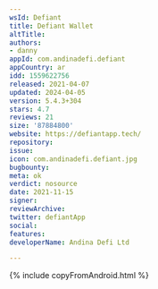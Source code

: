 ```yaml
---
wsId: Defiant
title: Defiant Wallet
altTitle: 
authors:
- danny
appId: com.andinadefi.defiant
appCountry: ar
idd: 1559622756
released: 2021-04-07
updated: 2024-04-05
version: 5.4.3+304
stars: 4.7
reviews: 21
size: '87884800'
website: https://defiantapp.tech/
repository: 
issue: 
icon: com.andinadefi.defiant.jpg
bugbounty: 
meta: ok
verdict: nosource
date: 2021-11-15
signer: 
reviewArchive: 
twitter: defiantApp
social: 
features: 
developerName: Andina Defi Ltd

---
```


{% include copyFromAndroid.html %}
